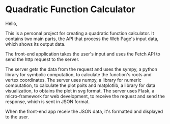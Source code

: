 # Quadratic Function Calculator

Hello,

This is a personal project for creating a quadratic function calculator.
It contains two main parts, the API that process the Web Page's input data, which shows its output data.

The front-end application takes the user's input and uses the Fetch API to send the http request to the server.

The server gets the data from the request and uses the sympy, a python library for symbolic computation, to calculate the function's roots and vertex coordinates. The server uses numpy, a library for numeric computation, to calculate the plot poits and matplotlib, a library for data visualization, to obtains the plot in svg format. The server uses Flask, a micro-framework for web development, to receive the request and send the response, which is sent in JSON format.

When the front-end app receiv the JSON data, it's formatted and displayed to the user.
